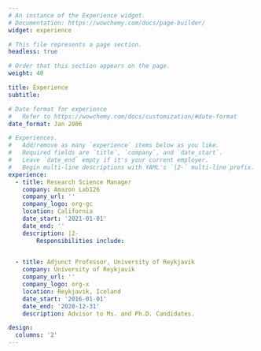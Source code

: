```yaml
---
# An instance of the Experience widget.
# Documentation: https://wowchemy.com/docs/page-builder/
widget: experience

# This file represents a page section.
headless: true

# Order that this section appears on the page.
weight: 40

title: Experience
subtitle:

# Date format for experience
#   Refer to https://wowchemy.com/docs/customization/#date-format
date_format: Jan 2006

# Experiences.
#   Add/remove as many `experience` items below as you like.
#   Required fields are `title`, `company`, and `date_start`.
#   Leave `date_end` empty if it's your current employer.
#   Begin multi-line descriptions with YAML's `|2-` multi-line prefix.
experience:
  - title: Research Science Manager
    company: Amazon Lab126
    company_url: ''
    company_logo: org-gc
    location: California
    date_start: '2021-01-01'
    date_end: ''
    description: |2-
        Responsibilities include:

        
  - title: Adjunct Professor, University of Reykjavik
    company: University of Reykjavik
    company_url: ''
    company_logo: org-x
    location: Reykjavik, Iceland
    date_start: '2016-01-01'
    date_end: '2020-12-31'
    description: Advisor to Ms. and Ph.D. Candidates.

design:
  columns: '2'
---
```

